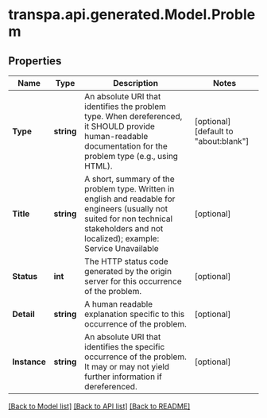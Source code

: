 # transpa.api.generated.Model.Problem

## Properties

Name | Type | Description | Notes
------------ | ------------- | ------------- | -------------
**Type** | **string** | An absolute URI that identifies the problem type.  When dereferenced, it SHOULD provide human-readable documentation for the problem type (e.g., using HTML).  | [optional] [default to "about:blank"]
**Title** | **string** | A short, summary of the problem type. Written in english and readable for engineers (usually not suited for non technical stakeholders and not localized); example: Service Unavailable  | [optional] 
**Status** | **int** | The HTTP status code generated by the origin server for this occurrence of the problem.  | [optional] 
**Detail** | **string** | A human readable explanation specific to this occurrence of the problem.  | [optional] 
**Instance** | **string** | An absolute URI that identifies the specific occurrence of the problem. It may or may not yield further information if dereferenced.  | [optional] 

[[Back to Model list]](../README.md#documentation-for-models) [[Back to API list]](../README.md#documentation-for-api-endpoints) [[Back to README]](../README.md)

